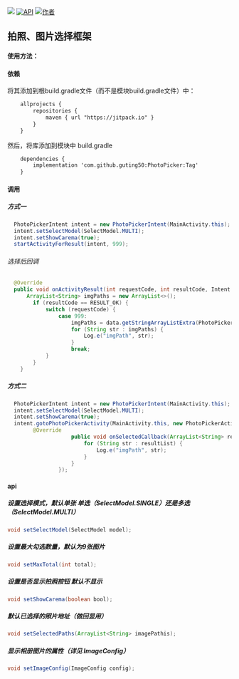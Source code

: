 [![](https://jitpack.io/v/guting50/PhotoPicker.svg)](https://jitpack.io/#guting50/PhotoPicker)
[![API](https://img.shields.io/badge/API-15%2B-brightgreen.svg?style=flat)](https://android-arsenal.com/api?level=15) 
[![作者](https://img.shields.io/badge/%E4%BD%9C%E8%80%85-guting50-brightgreen.svg)](https://github.com/guting50)

## 拍照、图片选择框架
#### 使用方法：
#### 依赖
将其添加到根build.gradle文件（而不是模块build.gradle文件）中：

```Xml
    allprojects {
        repositories {
            maven { url "https://jitpack.io" }
        }
    }
```
然后，将库添加到模块中 build.gradle
```Xml
    dependencies {
        implementation 'com.github.guting50:PhotoPicker:Tag'
    }
```
#### 调用
##### 方式一
```Java
  PhotoPickerIntent intent = new PhotoPickerIntent(MainActivity.this);
  intent.setSelectModel(SelectModel.MULTI);
  intent.setShowCarema(true);
  startActivityForResult(intent, 999);
```
###### 选择后回调
```Java
  @Override
  public void onActivityResult(int requestCode, int resultCode, Intent data) {
      ArrayList<String> imgPaths = new ArrayList<>();
        if (resultCode == RESULT_OK) {
            switch (requestCode) {
                case 999:
                    imgPaths = data.getStringArrayListExtra(PhotoPickerActivity.EXTRA_RESULT);
                    for (String str : imgPaths) {
                        Log.e("imgPath", str);
                    }
                    break;
            }
        }
    }
```
##### 方式二
```Java
  PhotoPickerIntent intent = new PhotoPickerIntent(MainActivity.this);
  intent.setSelectModel(SelectModel.MULTI);
  intent.setShowCarema(true);
  intent.gotoPhotoPickerActivity(MainActivity.this, new PhotoPickerActivity.OnSelectedCallbackListener() {
        @Override
                    public void onSelectedCallback(ArrayList<String> resultList) {
                        for (String str : resultList) {
                            Log.e("imgPath", str);
                        }
                    }
                });
```

#### api
##### 设置选择模式，默认单张 单选（SelectModel.SINGLE）还是多选（SelectModel.MULTI）
```Java
void setSelectModel(SelectModel model);
```
##### 设置最大勾选数量，默认为9张图片
```Java
void setMaxTotal(int total);
```
##### 设置是否显示拍照按钮 默认不显示
```Java
void setShowCarema(boolean bool);
```
##### 默认已选择的照片地址（做回显用）
```Java
void setSelectedPaths(ArrayList<String> imagePathis);
```
##### 显示相册图片的属性（详见 ImageConfig）
```Java
void setImageConfig(ImageConfig config);
```
